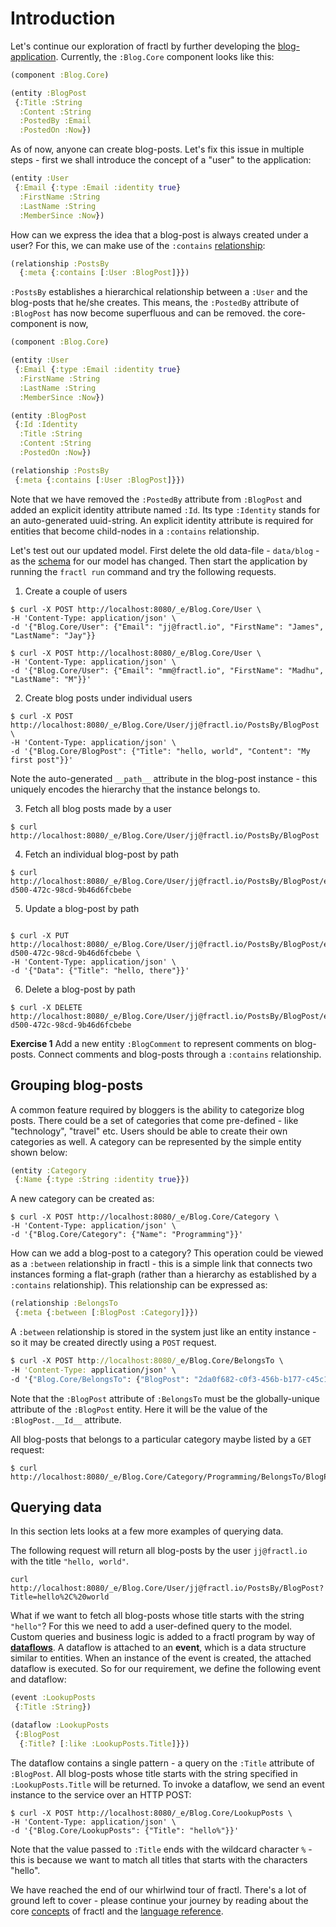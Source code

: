 # Introduction

Let's continue our exploration of fractl by further developing the [blog-application](../quick-start.md). Currently, the
`:Blog.Core` component looks like this:

```clojure
(component :Blog.Core)

(entity :BlogPost
 {:Title :String
  :Content :String
  :PostedBy :Email
  :PostedOn :Now})
```

As of now, anyone can create blog-posts. Let's fix this issue in multiple steps - first we shall introduce the concept
of a "user" to the application:

```clojure
(entity :User
 {:Email {:type :Email :identity true}
  :FirstName :String
  :LastName :String
  :MemberSince :Now})
```

How can we express the idea that a blog-post is always created under a user? For this, we can make use of the
`:contains` [relationship](language/data-model/relationship.md):

```clojure
(relationship :PostsBy
  {:meta {:contains [:User :BlogPost]}})
```

`:PostsBy` establishes a hierarchical relationship between a `:User` and the blog-posts that he/she creates. This means,
the `:PostedBy` attribute of `:BlogPost` has now become superfluous and can be removed. the core-component is now,

```clojure
(component :Blog.Core)

(entity :User
 {:Email {:type :Email :identity true}
  :FirstName :String
  :LastName :String
  :MemberSince :Now})

(entity :BlogPost
 {:Id :Identity
  :Title :String
  :Content :String
  :PostedOn :Now})

(relationship :PostsBy
 {:meta {:contains [:User :BlogPost]}})

```
Note that we have removed the `:PostedBy` attribute from `:BlogPost` and added an explicit identity attribute named `:Id`.
Its type `:Identity` stands for an auto-generated uuid-string. An explicit identity attribute is required for entities that
become child-nodes in a `:contains` relationship.

Let's test out our updated model. First delete the old data-file - `data/blog` - as the [schema](concepts/schema-migration.md)
for our model has changed. Then start the application by running the `fractl run` command and try the following requests.

1. Create a couple of users

```shell
$ curl -X POST http://localhost:8080/_e/Blog.Core/User \
-H 'Content-Type: application/json' \
-d '{"Blog.Core/User": {"Email": "jj@fractl.io", "FirstName": "James", "LastName": "Jay"}}

$ curl -X POST http://localhost:8080/_e/Blog.Core/User \
-H 'Content-Type: application/json' \
-d '{"Blog.Core/User": {"Email": "mm@fractl.io", "FirstName": "Madhu", "LastName": "M"}}'
```

2. Create blog posts under individual users

```shell
$ curl -X POST http://localhost:8080/_e/Blog.Core/User/jj@fractl.io/PostsBy/BlogPost \
-H 'Content-Type: application/json' \
-d '{"Blog.Core/BlogPost": {"Title": "hello, world", "Content": "My first post"}}'
```

Note the auto-generated `__path__` attribute in the blog-post instance - this uniquely encodes the hierarchy
that the instance belongs to.

3. Fetch all blog posts made by a user

```shell
$ curl http://localhost:8080/_e/Blog.Core/User/jj@fractl.io/PostsBy/BlogPost
```

4. Fetch an individual blog-post by path

```shell
$ curl http://localhost:8080/_e/Blog.Core/User/jj@fractl.io/PostsBy/BlogPost/e51406f6-d500-472c-98cd-9b46d6fcbebe
```

5. Update a blog-post by path

```shell

$ curl -X PUT http://localhost:8080/_e/Blog.Core/User/jj@fractl.io/PostsBy/BlogPost/e51406f6-d500-472c-98cd-9b46d6fcbebe \
-H 'Content-Type: application/json' \
-d '{"Data": {"Title": "hello, there"}}'
```

6. Delete a blog-post by path

```shell
$ curl -X DELETE http://localhost:8080/_e/Blog.Core/User/jj@fractl.io/PostsBy/BlogPost/e51406f6-d500-472c-98cd-9b46d6fcbebe
```

**Exercise 1** Add a new entity `:BlogComment` to represent comments on blog-posts. Connect comments and blog-posts through
a `:contains` relationship.

## Grouping blog-posts

A common feature required by bloggers is the ability to categorize blog posts. There could be a set of categories that
come pre-defined - like "technology", "travel" etc. Users should be able to create their own categories as well. A category
can be represented by the simple entity shown below:

```clojure
(entity :Category
 {:Name {:type :String :identity true}})
```

A new category can be created as:

```shell
$ curl -X POST http://localhost:8080/_e/Blog.Core/Category \
-H 'Content-Type: application/json' \
-d '{"Blog.Core/Category": {"Name": "Programming"}}'
```

How can we add a blog-post to a category? This operation could be viewed as a `:between` relationship in fractl - this is a
simple link that connects two instances forming a flat-graph (rather than a hierarchy as established by a `:contains` relationship).
This relationship can be expressed as:

```clojure
(relationship :BelongsTo
 {:meta {:between [:BlogPost :Category]}})
```

A `:between` relationship is stored in the system just like an entity instance - so it may be created directly using a `POST`
request.

```clojure
$ curl -X POST http://localhost:8080/_e/Blog.Core/BelongsTo \
-H 'Content-Type: application/json' \
-d '{"Blog.Core/BelongsTo": {"BlogPost": "2da0f682-c0f3-456b-b177-c45c19fe74eb", "Category": "Programming"}}'
```

Note that the `:BlogPost` attribute of `:BelongsTo` must be the globally-unique attribute of the `:BlogPost` entity. Here it will
be the value of the `:BlogPost.__Id__` attribute.

All blog-posts that belongs to a particular category maybe listed by a `GET` request:

```shell
$ curl  http://localhost:8080/_e/Blog.Core/Category/Programming/BelongsTo/BlogPost
```

## Querying data

In this section lets looks at a few more examples of querying data.

The following request will return all blog-posts by the user `jj@fractl.io` with the title `"hello, world"`.

```shell
curl http://localhost:8080/_e/Blog.Core/User/jj@fractl.io/PostsBy/BlogPost?Title=hello%2C%20world
```
What if we want to fetch all blog-posts whose title starts with the string `"hello"`? For this we need to add
a user-defined query to the model. Custom queries and business logic is added to a fractl program by way of
[**dataflows**](../concepts/declarative-dataflow). A dataflow is attached to an **event**, which is a data structure
similar to entities. When an instance of the event is created, the attached dataflow is executed. So for our requirement,
we define the following event and dataflow:

```clojure
(event :LookupPosts
 {:Title :String})

(dataflow :LookupPosts
 {:BlogPost
  {:Title? [:like :LookupPosts.Title]}})
```

The dataflow contains a single pattern - a query on the `:Title` attribute of `:BlogPost`.
All blog-posts whose title starts with the string specified in `:LookupPosts.Title` will be returned.
To invoke a dataflow, we send an event instance to the service over an HTTP POST:

```shell
$ curl -X POST http://localhost:8080/_e/Blog.Core/LookupPosts \
-H 'Content-Type: application/json' \
-d '{"Blog.Core/LookupPosts": {"Title": "hello%"}}'
```
Note that the value passed to `:Title` ends with the wildcard character `%` - this is because
we want to match all titles that starts with the characters "hello".

We have reached the end of our whirlwind tour of fractl. There's a lot of ground left to cover - please
continue your journey by reading about the core [concepts](concepts/intro.rd) of fractl and
the [language reference](language/overview.md).
